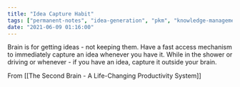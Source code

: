 ```yaml
---
title: "Idea Capture Habit"
tags: ["permanent-notes", "idea-generation", "pkm", "knowledge-management"]
date: "2021-06-09 01:16:00"
---
```


Brain is for getting ideas - not keeping them. Have a fast access mechanism to immediately capture an idea whenever you have it. While in the shower or driving or whenever - if you have an idea, capture it outside your brain.

From [[The Second Brain - A Life-Changing Productivity System]]